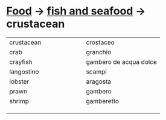 # [Food](food.html) -> [fish and seafood](food-di-mare.html) -> crustacean 

<table>
<tr>
<td width="50%">crustacean</td>
<td>crostaceo</td>
</tr>
<tr>
<td width="50%">crab</td>
<td>granchio</td>
</tr>
<tr>
<td width="50%">crayfish</td>
<td>gambero de acqua dolce</td>
</tr>
<tr>
<td width="50%">langostino</td>
<td>scampi</td>
</tr>
<tr>
<td width="50%">lobster</td>
<td>aragosta</td>
</tr>
<tr>
<td width="50%">prawn</td>
<td>gambero</td>
</tr>
<tr>
<td width="50%">shrimp</td>
<td>gamberetto</td>
</tr>
<tr>
<td width="50%"></td>
<td></td>
</tr>
<tr>
<td width="50%"></td>
<td></td>
</tr>
<tr>
<td width="50%"></td>
<td></td>
</tr>
</table>
